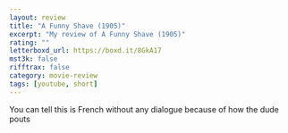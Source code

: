 ```yaml
---
layout: review
title: "A Funny Shave (1905)"
excerpt: "My review of A Funny Shave (1905)"
rating: ""
letterboxd_url: https://boxd.it/8GkA17
mst3k: false
rifftrax: false
category: movie-review
tags: [youtube, short]
---
```


You can tell this is French without any dialogue because of how the dude pouts
